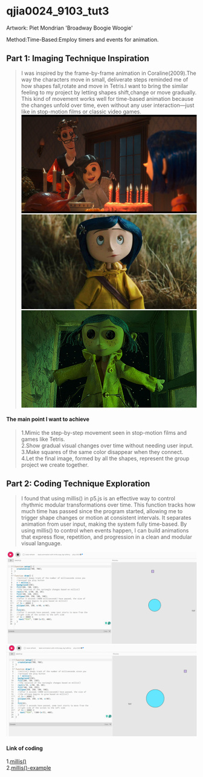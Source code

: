 # qjia0024_9103_tut3
Artwork: Piet Mondrian 'Broadway Boogie Woogie'

Method:Time-Based:Employ timers and events for animation.
## Part 1: Imaging Technique Inspiration
>I was inspired by the frame-by-frame animation in Coraline(2009).The way the characters move in small, deliverate steps reminded me of how shapes fall,rotate and move in Tetris.I want to bring the similar feeling to my project by letting shapes shift,change or move gradually. This kind of movement works well for time-based animation because the changes unfold over time, even without any user interaction—just like in stop-motion films or classic video games.
![Image of tetirs-1](assets/Birthday.jpg)
![Image of tetirs-2](assets/coraline.jpg)
![Image of tetirs-3](assets/caroline-doll.gif)

#### The main point I want to achieve
>1.Mimic the step-by-step movement seen in stop-motion films and games like Tetris.<br>
2.Show gradual visual changes over time without needing user input.<br>
3.Make squares of the same color disappear when they connect.<br>
4.Let the final image, formed by all the shapes, represent the group project we create together.





## Part 2: Coding Technique Exploration
>I found that using millis() in p5.js is an effective way to control rhythmic modular transformations over time. This function tracks how much time has passed since the program started, allowing me to trigger shape changes or motion at consistent intervals. It separates animation from user input, making the system fully time-based. By using millis() to control when events happen, I can build animations that express flow, repetition, and progression in a clean and modular visual language.

![Image of millis()-1](assets/millis()-1.png)
![Image of millis()-2](assets/millis()-2.png)

#### Link of coding
1.[millis()](https://p5js.org/reference/p5/millis/)<br>
2.[millis()-example](https://editor.p5js.org/hafferty/sketches/rQ4zjo1sW)<br>


